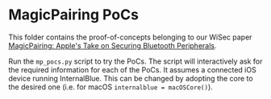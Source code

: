 # MagicPairing PoCs

This folder contains the proof-of-concepts belonging to our WiSec paper 
[MagicPairing: Apple's Take on Securing Bluetooth Peripherals](https://arxiv.org/abs/2005.07255).

Run the `mp_pocs.py` script to try the PoCs. The script will interactively ask
for the required information for each of the PoCs. It assumes a connected iOS
device running InternalBlue. This can be changed by adopting the core to the
desired one (i.e. for macOS `internalblue = macOSCore()`).